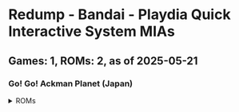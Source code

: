 # Redump - Bandai - Playdia Quick Interactive System MIAs
## Games: 1, ROMs: 2, as of 2025-05-21

### Go! Go! Ackman Planet (Japan)
<details>
<summary>ROMs</summary>

- Go! Go! Ackman Planet (Japan) (Track 1).bin, CRC: 1cbf2c16
- Go! Go! Ackman Planet (Japan) (Track 2).bin, CRC: f1974e93
</details>


